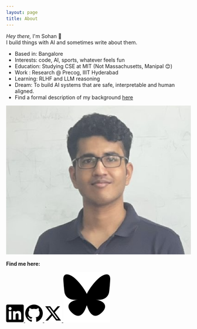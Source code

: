 ```yaml
---
layout: page
title: About
---
```


<div class="about-container">
  <p class="intro-text"><i>Hey there,</i> I'm Sohan 👋<br>
  I build things with AI and sometimes write about them.</p>
  
  <ul class="about-list">
    <li>Based in: Bangalore</li>
    <li>Interests: code, AI, sports, whatever feels fun</li>
    <li>Education: Studying CSE at MIT (Not Massachusetts, Manipal 😊)</li>
    <li>Work : Research @ Precog, IIIT Hyderabad</li>
    <li>Learning: RLHF and LLM reasoning</li>
    <li>Dream: To build AI systems that are safe, interpretable and human aligned.</li>
    <!--<li>Little Secret: My GPU and I are in a committed relationship 😏.</li> -->
    <li>Find a formal description of my background <a href="/files/cv.pdf" target="_blank">here</a></li>
  </ul>
  <img src="/assets/images/sohan.png" alt="Sohan's photo" class="about-image">


  <div class="social-section">
    <p><strong>Find me here:</strong></p>
    <div class="social-icons">
      <a href="https://www.linkedin.com/in/sohan-venkatesh/" target="_blank" rel="noopener noreferrer">
        <img src="/assets/images/linkedin.svg" alt="LinkedIn" class="social-icon">
      </a>
      <a href="https://github.com/sohv" target="_blank" rel="noopener noreferrer">
        <img src="/assets/images/github.svg" alt="GitHub" class="social-icon">
      </a>
      <a href="https://x.com/classytiol" target="_blank" rel="noopener noreferrer">
        <img src="/assets/images/twitter.svg" alt="X (Twitter)" class="social-icon">
      </a>
      <a href="https://bsky.app/profile/classytiol.bsky.social" target="_blank" rel="noopener noreferrer">
        <img src="/assets/images/bluesky-1.svg" alt="Bluesky" class="social-icon">
      </a>
    </div>
  </div>

<!--
  <div class="contact-section">
    <p><strong>Get in touch:</strong></p>
    <form action="https://formspree.io/f/xpwrjnvo" method="POST" class="contact-form">
      <input type="text" name="name" placeholder="Your Name" required>
      <input type="email" name="email" placeholder="Your Email" required>
      <textarea name="message" placeholder="Your Message" rows="5" required></textarea>
      <button type="submit">Send</button>
    </form>
  </div>
</div>
-->
